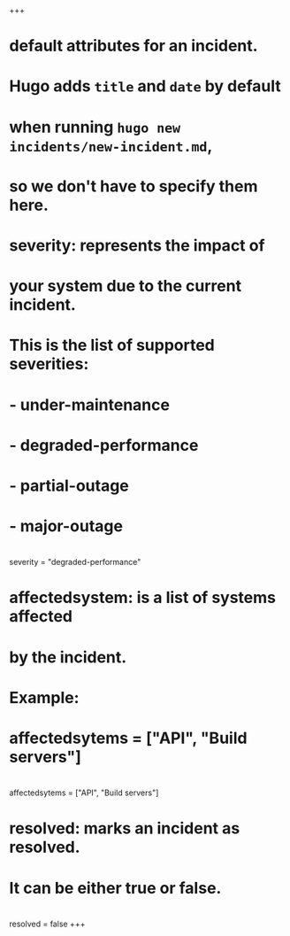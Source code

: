 +++
# default attributes for an incident.
#
# Hugo adds `title` and `date` by default
# when running `hugo new incidents/new-incident.md`,
# so we don't have to specify them here.

# severity: represents the impact of 
# your system due to the current incident.
# This is the list of supported severities:
#
# - under-maintenance
# - degraded-performance
# - partial-outage
# - major-outage
#
severity = "degraded-performance"

# affectedsystem: is a list of systems affected
# by the incident.
# Example:
# affectedsytems = ["API", "Build servers"]
#
affectedsytems = ["API", "Build servers"]

# resolved: marks an incident as resolved.
# It can be either true or false.
#
resolved = false
+++

